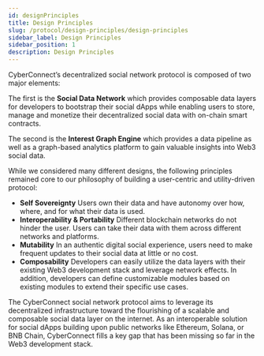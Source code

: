 ```yaml
---
id: designPrinciples
title: Design Principles
slug: /protocol/design-principles/design-principles
sidebar_label: Design Principles
sidebar_position: 1
description: Design Principles
---
```


CyberConnect’s decentralized social network protocol is composed of two major elements: 

The first is the **Social Data Network** which provides composable data layers for developers to bootstrap their social dApps while enabling users to store, manage and monetize their decentralized social data with on-chain smart contracts. 

The second is the **Interest Graph Engine** which provides a data pipeline as well as a graph-based analytics platform to gain valuable insights into Web3 social data.

While we considered many different designs, the following principles remained core to our philosophy of building a user-centric and utility-driven protocol:

- **Self Sovereignty** Users own their data and have autonomy over how, where, and for what their data is used.
- **Interoperability & Portability** Different blockchain networks do not hinder the user. Users can take their data with them across different networks and platforms.
- **Mutability** In an authentic digital social experience, users need to make frequent updates to their social data at little or no cost.
- **Composability** Developers can easily utilize the data layers with their existing Web3 development stack and leverage network effects. In addition, developers can define customizable modules based on existing modules to extend their specific use cases.

The CyberConnect social network protocol aims to leverage its decentralized infrastructure toward the flourishing of a scalable and composable social data layer on the internet. As an interoperable solution for social dApps building upon public networks like Ethereum, Solana, or BNB Chain, CyberConnect fills a key gap that has been missing so far in the Web3 development stack.

